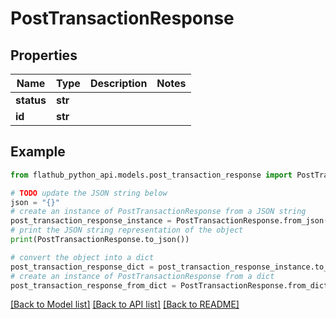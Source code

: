# PostTransactionResponse


## Properties

Name | Type | Description | Notes
------------ | ------------- | ------------- | -------------
**status** | **str** |  | 
**id** | **str** |  | 

## Example

```python
from flathub_python_api.models.post_transaction_response import PostTransactionResponse

# TODO update the JSON string below
json = "{}"
# create an instance of PostTransactionResponse from a JSON string
post_transaction_response_instance = PostTransactionResponse.from_json(json)
# print the JSON string representation of the object
print(PostTransactionResponse.to_json())

# convert the object into a dict
post_transaction_response_dict = post_transaction_response_instance.to_dict()
# create an instance of PostTransactionResponse from a dict
post_transaction_response_from_dict = PostTransactionResponse.from_dict(post_transaction_response_dict)
```
[[Back to Model list]](../README.md#documentation-for-models) [[Back to API list]](../README.md#documentation-for-api-endpoints) [[Back to README]](../README.md)


